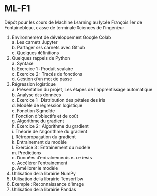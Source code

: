 # ML-F1
Dépôt pour les cours de Machine Learning au lycée François 1er de Fontainebleau, classe de terminale Sciences de l'ingénieur

1. Environnement de développement Google Colab  
    a. Les carnets Jupyter  
    b. Partager ses carnets avec Github  
    c. Quelques définitions  
2. Quelques rappels de Python  
    a. Syntaxe  
    b. Exercice 1 : Produit scalaire  
    c. Exercice 2 : Tracés de fonctions  
    d. Gestion d'un mot de passe  
3. Régression logistique  
    a. Présentation du projet, Les étapes de l'apprentissage automatique  
    b. Analyse des données  
    c. Exercice 1 : Distribution des pétales des iris  
    d. Modèle de régression logistique  
    e. Fonction Sigmoïde  
    f. Fonction d'objectifs et de coût  
    g. Algorithme du gradient  
    h. Exercice 2 : Algorithme du gradient  
    i. Théorie de l'algorithme du gradient  
    j. Rétropropagation du gradient  
    k. Entrainement du modèle  
    l. Exercice 3 : Entrainement du modèle  
    m. Prédictions  
    n. Données d'entrainements et de tests  
    o. Accélérer l'entrainement  
    p. Améliorer le modèle
4. Utilisation de la librairie NumPy
5. Utilisation de la librairie Tensorflow
6. Exemple : Reconnaissance d'image
7. Utilisation de la librairie Pandas
